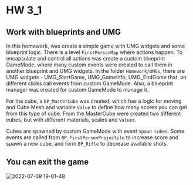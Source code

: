 # HW 3_1

## Work with blueprints and UMG

In this homework, was create a simple game with UMG widgets and some blueprint logic. There is a level ```FirstPersonMap``` where actions happen. To encapsulate and control all actions was create a custom blueprint GameMode, where many custom events were created to call them in another blueprint and UMG widgets. In the folder ```Homework/UMGs```, there are UMG widgets - UMG_StartGame, UMG_GameInfo, UMG_EndGame that, on different clicks call events from custom GameMode. Also, a blueprint manager was created for custom GameMode to manage it.

For the cube, a ```BP_MasterCube``` was created, which has a logic for moving and Cube Mesh and variable ```Value``` to define how many scores you can get from this type of cube. From the MasterCube were created two different cubes, but with different materials, scales and ```Values```.

Cubes are spawned by custom GameMode with event ```Spawn Cubes```. Some events are called from ```BP_FirstPersonProjectile``` to increase score and spawn a new cube, and form ```BP_Rifle``` to decrease available shots.

## 


## You can exit the game
![2022-07-09 19-01-48](https://user-images.githubusercontent.com/34779566/178114193-9cc58aa9-6b45-493e-9ce5-8fb7a44611da.gif)
